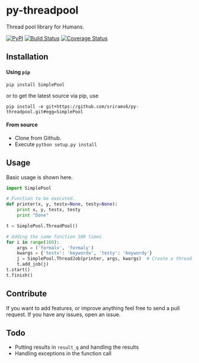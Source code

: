 # py-threadpool
Thread pool library for Humans.

[![PyPI](https://img.shields.io/pypi/v/SimplePool.svg)](https://pypi.python.org/pypi/SimplePool/)
[![Build Status](https://travis-ci.org/ssundarraj/py-threadpool.svg?branch=master)](https://travis-ci.org/ssundarraj/py-threadpool)
[![Coverage Status](https://coveralls.io/repos/ssundarraj/py-threadpool/badge.svg?branch=master&service=github)](https://coveralls.io/github/ssundarraj/py-threadpool?branch=master)


## Installation

#### Using `pip`
`pip install SimplePool` 

or to get the latest source via pip, use

`pip install -e git+https://github.com/srirams6/py-threadpool.git#egg=SimplePool`

#### From source

* Clone from Github.
* Execute `python setup.py install`


## Usage

Basic usage is shown here.

```py
import SimplePool

# Function to be executed.
def printer(x, y, testx=None, testy=None):
    print x, y, testx, testy
    print "Done"

t = SimplePool.ThreadPool()

# Adding the same function 100 times
for i in range(100):
    args = ('formalx', 'formaly')
    kwargs = {'testx': 'keywordx', 'testy': 'keywordy'}
    j = SimplePool.ThreadJob(printer, args, kwargs)  # Create a thread_job object.
    t.add_job(j)
t.start()
t.finish()
```

## Contribute

If you want to add features, or improve anything feel free to send a pull request. If you have any issues, open an issue.

## Todo

* Putting results in `result_q` and handling the results
* Handling exceptions in the function call

